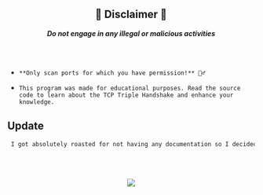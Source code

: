 <p align="center">
  <h2 align="center" id="disclaimer">📌 Disclaimer 📌</h2>
</p>
<p align="center"> <strong><i>Do not engage in any illegal or malicious activities</i></strong> </p>
<br><br>

*     **Only scan ports for which you have permission!** 🦸‍♂️
*     This program was made for educational purposes. Read the source code to learn about the TCP Triple Handshake and enhance your knowledge.

## Update

```sh
 I got absolutely roasted for not having any documentation so I decided to quickly add some 😅
```

<br><br>

<p align="center">
  <img src="https://media4.giphy.com/media/102XaoevKBKiwo/giphy.gif">
</p>

